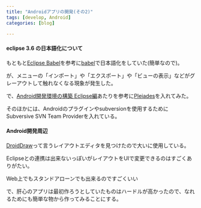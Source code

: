 ```yaml
---
title: "Androidアプリの開発(その2)"
tags: [develop, Android]
categories: [blog]

---
```


#### eclipse 3.6 の日本語化について

もともと[Eclipse Babel][1]を参考に[babel][2]で日本語化をしていた(簡単なので)。

 [1]: http://www.eclipsewiki.net/eclipse/index.php?Eclipse%20Babel
 [2]: http://www.eclipse.org/babel/downloads.php

が、メニューの「インポート」や「エクスポート」や「ビューの表示」などがグレーアウトして触れなくなる現象が発生した。

で、[Android開発環境の構築 Eclipse編][3]あたりを参考に[Pleiades][4]を入れてみた。

 [3]: http://sky.geocities.jp/izeefss/develop/android/env_eclipse.html
 [4]: http://mergedoc.sourceforge.jp/



  


そのほかには、Androidのプラグインやsubversionを使用するためにSubversive SVN Team Providerを入れている。

#### Android開発周辺

[DroidDraw][5]って言うレイアウトエディタを見つけたので大いに使用している。

 [5]: http://www.droiddraw.org/

Eclipseとの連携は出来ないっぽいがレイアウトをUIで変更できるのはすごくありがたい。

Web上でもスタンドアローンでも出来るのですごくいい



  


で、肝心のアプリは最初作ろうとしていたものはハードルが高かったので、なれるためにも簡単な物から作ってみることにする。